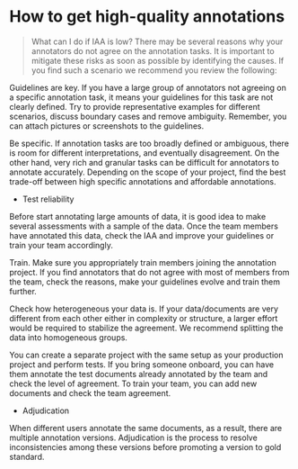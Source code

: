 # How to get high-quality annotations

> What can I do if IAA is low?
There may be several reasons why your annotators do not agree on the annotation tasks. It is important to mitigate these risks as soon as possible by identifying the causes. If you find such a scenario we recommend you review the following:

Guidelines are key. If you have a large group of annotators not agreeing on a specific annotation task, it means your guidelines for this task are not clearly defined. Try to provide representative examples for different scenarios, discuss boundary cases and remove ambiguity. Remember, you can attach pictures or screenshots to the guidelines.

Be specific. If annotation tasks are too broadly defined or ambiguous, there is room for different interpretations, and eventually disagreement. On the other hand, very rich and granular tasks can be difficult for annotators to annotate accurately. Depending on the scope of your project, find the best trade-off between high specific annotations and affordable annotations.

* Test reliability

Before start annotating large amounts of data, it is good idea to make several assessments with a sample of the data. Once the team members have annotated this data, check the IAA and improve your guidelines or train your team accordingly.

Train. Make sure you appropriately train members joining the annotation project. If you find annotators that do not agree with most of members from the team, check the reasons, make your guidelines evolve and train them further.

Check how heterogeneous your data is. If your data/documents are very different from each other either in complexity or structure, a larger effort would be required to stabilize the agreement. We recommend splitting the data into homogeneous groups.

You can create a separate project with the same setup as your production project and perform tests. If you bring someone onboard, you can have them annotate the test documents already annotated by the team and check the level of agreement. To train your team, you can add new documents and check the team agreement.

* Adjudication

When different users annotate the same documents, as a result, there are multiple annotation versions. Adjudication is the process to resolve inconsistencies among these versions before promoting a version to gold standard. 
